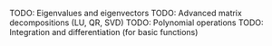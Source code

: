 TODO: Eigenvalues and eigenvectors
TODO: Advanced matrix decompositions (LU, QR, SVD)
TODO: Polynomial operations
TODO: Integration and differentiation (for basic functions)
